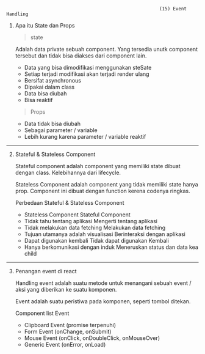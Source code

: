                                                             (15) Event Handling

1. Apa itu State dan Props

   > state

   Adalah data private sebuah component. Yang tersedia unutk component tersebut dan tidak bisa diakses dari component lain.

   - Data yang bisa dimodifikasi menggunakan steSate
   - Setiap terjadi modifikasi akan terjadi render ulang
   - Bersifat asynchronous
   - Dipakai dalam class
   - Data bisa diubah
   - Bisa reaktif

   > Props

   - Data tidak bisa diubah
   - Sebagai parameter / variable
   - Lebih kurang karena parameter / variable reaktif

---

2.  Stateful & Stateless Component

    Stateful component adalah component yang memiliki state dibuat dengan class. Kelebihannya dari lifecycle.

    Stateless Component adalah component yang tidak memiliki state hanya prop. Component ini dibuat dengan function kerena codenya ringkas.

    Perbedaan Stateful & Stateless Component

    - Stateless Component Stateful Component
    - Tidak tahu tentang aplikasi Mengerti tentang aplikasi
    - Tidak melakukan data fetching Melakukan data fetching
    - Tujuan utamanya adalah visualisasi Berinteraksi dengan aplikasi
    - Dapat digunakan kembali Tidak dapat digunakan Kembali
    - Hanya berkomunikasi dengan induk Meneruskan status dan data kea child

---

3.  Penangan event di react

    Handling event adalah suatu metode untuk menangani sebuah event / aksi yang diberikan ke suatu komponen.

    Event adalah suatu peristiwa pada komponen, seperti tombol ditekan.

    Component list Event

    - Clipboard Event (promise terpenuhi)
    - Form Event (onChange, onSubmit)
    - Mouse Event (onClick, onDoubleClick, onMouseOver)
    - Generic Event (onError, onLoad)
